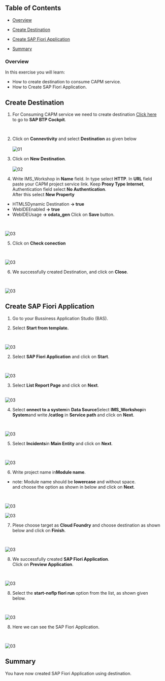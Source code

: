 ## Table of Contents
 - [Overview](#overview)
 - [Create Destination](#destination)
 - [Create SAP Fiori Application](#FioriApp)


 - [Summary](#summary)

### Overview <a name="overview"></a>

In this exercise you will learn:

- How to create destination to consume CAPM service.
- How to Create SAP Fiori Application.


## Create Destination <a name="destination"></a>

1. For Consuming CAPM service we need to create destination [ Click here ](https://emea.cockpit.btp.cloud.sap/cockpit/#/globalaccount/af288739-c527-4b65-b66d-0ed5e4010878/subaccount/d8241bf3-e68c-436e-a074-ced1e90d59ed/subaccountoverview) to go to <b>SAP BTP Cockpit</b>. <br>
<br>

2. Click on <b>Connevtivity</b> and select <b>Destination</b> as given below<br><br>
    ![01](./images//01.png)

3. Click on <b>New Destination</b>.<br><br>
    ![02](./images//02.png)

4. Write IMS_Workshop in <b>Name</b> field. In type select <b>HTTP</b>. In <b>URL</b> field paste your CAPM project service link. Keep <b>Proxy Type</b> <b>Internet</b>, Authentication field select <b>No Authentication</b>.<br>
After this select <b>New Property</b>
- HTML5Dynamic Destination <b>-> true</b>
- WebIDEEnabled <b>-> true</b>
- WebIDEUsage <b>-> odata_gen</b>
Click on <b>Save </b>button.
<br>

![03](./images//03.png)


5. Click on <b>Check conection</b>
<br>

![03](./images//06.png)

6. We successfully created Destination, and click on <b>Close</b>.
<br>

![03](./images//07.png)

## Create SAP Fiori Application <a name="FioriApp"></a>

1. Go to your Bussiness Application Studio (BAS).

2. Select <b>Start from template.</b>
<br>

![03](./images//08.png)

2. Select <b>SAP Fiori Application</b> and click on <b>Start</b>.
<br>

![03](./images//04.png)

3. Select <b>List Report Page</b> and click on <b>Next</b>.
<br><br>

![03](./images//05.png)

4. Select <b>onnect to a system</b>in <b>Data Source</b>Select <b>IMS_Workshop</b>in <b>System</b>and write <b>/catlog</b> in <b>Service path</b> and click on <b>Next</b>.
<br>

![03](./images//09.png)

5. Select <b>Incidents</b>in <b>Main Entity</b> and click on <b>Next</b>.
<br>

![03](./images//10.png)

6. Write  project name in<b>Module name</b>.<br>
- note: Module name should be <b>lowercase</b> and without space.<br>
and choose the option as shown in below and click on <b>Next</b>.
<br>

![03](./images//11.png)
<br>

![03](./images//12.png)

7. Plese choose target as <b>Cloud Foundry</b> and choose destination as shown below and click on <b>Finish</b>.
<br>

![03](./images//13.png)

8. We successfully created <b>SAP Fiori Application</b>.<br>
Click on <b>Preview Application</b>.
<br>

![03](./images//15.png)

8. Select the <b>start-noflp fiori run</b> option from the list, as shown given below.
<br>

![03](./images//16.png)

8. Here we can see the  SAP Fiori Application. 
<br>

![03](./images//17.png)

## Summary <a name="summary"></a>

You have now created SAP Fiori Application using destination.
